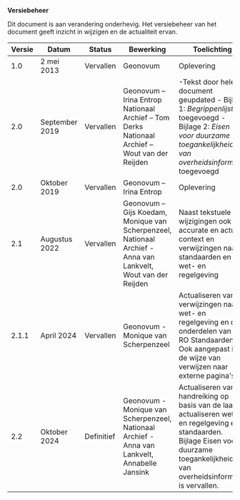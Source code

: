 **Versiebeheer**

Dit document is aan verandering onderhevig. Het versiebeheer van het document
geeft inzicht in wijzigen en de actualiteit ervan.

| **Versie** | **Datum**      | **Status** | **Bewerking**                                                                                 | **Toelichting**                                                                                                                                                      |
|------------|----------------|------------|-------------------------------------------------------------------------------------------------|----------------------------------------------------------------------------------------------------------------------------------------------------------------------|
| 1.0        | 2 mei 2013     | Vervallen | Geonovum                                                                                        | Oplevering                                                                                                                                                           |
| 2.0        | September 2019 | Vervallen | Geonovum – Irina Entrop Nationaal Archief – Tom Derks Nationaal Archief – Wout van der Reijden | \-Tekst door hele document geupdated - Bijlage 1: *Begrippenlijst* toegevoegd - Bijlage 2: *Eisen voor duurzame toegankelijkheid van overheidsinformatie* toegevoegd |
| 2.0        | Oktober 2019   | Vervallen | Geonovum – Irina Entrop                                                                         | Oplevering                                                                                                                                                           |
| 2.1        | Augustus 2022   | Vervallen |Geonovum – Gijs Koedam, Monique van Scherpenzeel, Nationaal Archief - Anna van Lankvelt, Wout van der Reijden | Naast tekstuele wijzigingen ook accurate en actuele context en verwijzingen naar standaarden en wet- en regelgeving   |
| 2.1.1        | April 2024     | Vervallen | Geonovum - Monique van Scherpenzeel | Actualiseren van verwijzingen naar wet- en regelgeving en de onderdelen van de RO Standaarden. Ook aangepast is de wijze van verwijzen naar externe pagina's. |
| 2.2        | Oktober 2024     | Definitief | Geonovum - Monique van Scherpenzeel, Nationaal Archief - Anna van Lankvelt, Annabelle Jansink | Actualiseren van de handreiking op basis van de laatste actualiseren wet- en regelgeving en standaarden. Bijlage Eisen voor duurzame toegankelijkheid van overheidsinformatie is vervallen. |
